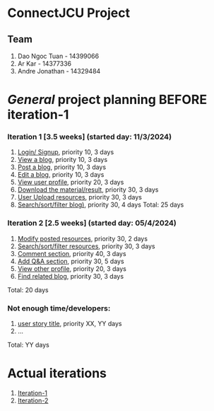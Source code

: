 # ConnectJCU Project

## Team

1. Dao Ngoc Tuan - 14399066
2. Ar Kar - 14377336
3. Andre Jonathan - 14329484

# _General_ project planning BEFORE iteration-1

### Iteration 1 [3.5 weeks] (started day: 11/3/2024)

1. [Login/ Signup](./user_stories/login_signup.md), priority 10, 3 days
2. [View a blog](./user_stories/view_blog.md), priority 10, 3 days
3. [Post a blog](./user_stories/post_a_blog.md), priority 10, 3 days
4. [Edit a blog](./user_stories/edit_blog.md), priority 10, 3 days
5. [View user profile](./user_stories/view_user_profile.md), priority 20, 3 days
6. [Download the material/result](./user_stories/download_resources.md), priority 30, 3 days
7. [User Upload resources](./user_stories/upload_resources.md), priority 30, 3 days
8. [Search/sort/filter blog)](./user_stories/search_filter_blog.md), priority 30, 4 days
   Total: 25 days

### Iteration 2 [2.5 weeks] (started day: 05/4/2024)

1. [Modify posted resources](./user_stories/modify_posted_resources.md), priority 30, 2 days
2. [Search/sort/filter resources](./user_stories/search_filter_resources.md), priority 30, 3 days
3. [Comment section](./user_stories/user_story_01_title.md), priority 40, 3 days
4. [Add Q&A section](./user_stories/user_story_01_title.md), priority 30, 5 days
5. [View other profile](./user_stories/user_story_01_title.md), priority 20, 3 days
6. [Find related blog](./user_stories/user_story_01_title.md), priority 30, 3 days 

Total: 20 days

### Not enough time/developers:

1. [user story title](./user_stories/user_story_01_title.md), priority XX, YY days
2. ...


Total: YY days

# Actual iterations

1. [Iteration-1](./iteration_1.md)
2. [Iteration-2](./iteration_2.md)
